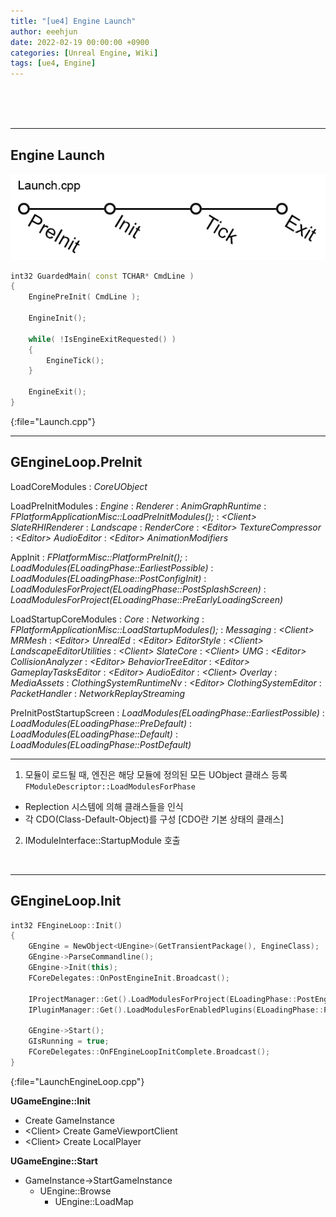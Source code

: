 ```yaml
---
title: "[ue4] Engine Launch"
author: eeehjun
date: 2022-02-19 00:00:00 +0900
categories: [Unreal Engine, Wiki]
tags: [ue4, Engine]
---
```



<!-- begin preview line -->
&emsp;&emsp;&emsp;&emsp;&emsp;&emsp;&emsp;&emsp;&emsp;&emsp;
&emsp;&emsp;&emsp;&emsp;&emsp;&emsp;&emsp;&emsp;&emsp;&emsp;
&emsp;&emsp;&emsp;&emsp;&emsp;&emsp;&emsp;&emsp;&emsp;&emsp;
&emsp;&emsp;&emsp;&emsp;&emsp;&emsp;&emsp;&emsp;&emsp;&emsp;
&emsp;&emsp;&emsp;&emsp;&emsp;&emsp;&emsp;&emsp;&emsp;&emsp;
&emsp;&emsp;&emsp;&emsp;&emsp;&emsp;&emsp;&emsp;&emsp;&emsp;
&emsp;&emsp;&emsp;&emsp;&emsp;&emsp;&emsp;&emsp;&emsp;&emsp;
&emsp;&emsp;&emsp;&emsp;&emsp;&emsp;&emsp;&emsp;&emsp;&emsp;
&emsp;&emsp;&emsp;&emsp;&emsp;&emsp;&emsp;&emsp;&emsp;&emsp;
<!-- end preview line -->


---
## Engine Launch
![](/assets/img/ue/engine-launch-overview.png)

```cpp
int32 GuardedMain( const TCHAR* CmdLine )
{
    EnginePreInit( CmdLine );

    EngineInit();

    while( !IsEngineExitRequested() )
    {
        EngineTick();
    }

    EngineExit();
}
```
{:file="Launch.cpp"}
<br/>

---
## GEngineLoop.PreInit
LoadCoreModules
: _CoreUObject_

LoadPreInitModules
: _Engine_
: _Renderer_
: _AnimGraphRuntime_
: _FPlatformApplicationMisc::LoadPreInitModules();_
: _\<Client> SlateRHIRenderer_
: _Landscape_
: _RenderCore_
: _\<Editor> TextureCompressor_
: _\<Editor> AudioEditor_
: _\<Editor> AnimationModifiers_

AppInit
: _FPlatformMisc::PlatformPreInit();_
: _LoadModules(ELoadingPhase::EarliestPossible)_
: _LoadModules(ELoadingPhase::PostConfigInit)_
: _LoadModulesForProject(ELoadingPhase::PostSplashScreen)_
: _LoadModulesForProject(ELoadingPhase::PreEarlyLoadingScreen)_

LoadStartupCoreModules
: _Core_
: _Networking_
: _FPlatformApplicationMisc::LoadStartupModules();_
: _Messaging_
: _\<Client> MRMesh_
: _\<Editor> UnrealEd_
: _\<Editor> EditorStyle_
: _\<Client> LandscapeEditorUtilities_
: _\<Client> SlateCore_
: _\<Client> UMG_
: _\<Editor> CollisionAnalyzer_
: _\<Editor> BehaviorTreeEditor_
: _\<Editor> GameplayTasksEditor_
: _\<Editor> AudioEditor_
: _\<Client> Overlay_
: _MediaAssets_
: _ClothingSystemRuntimeNv_
: _\<Editor> ClothingSystemEditor_
: _PacketHandler_
: _NetworkReplayStreaming_

PreInitPostStartupScreen
: _LoadModules(ELoadingPhase::EarliestPossible)_
: _LoadModules(ELoadingPhase::PreDefault)_
: _LoadModules(ELoadingPhase::Default)_
: _LoadModules(ELoadingPhase::PostDefault)_

---
1. 모듈이 로드될 때, 엔진은 해당 모듈에 정의된 모든 UObject 클래스 등록
`FModuleDescriptor::LoadModulesForPhase`
- Replection 시스템에 의해 클래스들을 인식
- 각 CDO(Class-Default-Object)를 구성 [CDO란 기본 상태의 클래스]

2. IModuleInterface::StartupModule 호출

<br/>

---
## GEngineLoop.Init

```cpp
int32 FEngineLoop::Init()
{
    GEngine = NewObject<UEngine>(GetTransientPackage(), EngineClass);
    GEngine->ParseCommandline();
    GEngine->Init(this);
    FCoreDelegates::OnPostEngineInit.Broadcast();

    IProjectManager::Get().LoadModulesForProject(ELoadingPhase::PostEngineInit);
    IPluginManager::Get().LoadModulesForEnabledPlugins(ELoadingPhase::PostEngineInit);

    GEngine->Start();
    GIsRunning = true;
    FCoreDelegates::OnFEngineLoopInitComplete.Broadcast();
}
```
{:file="LaunchEngineLoop.cpp"}

<b>UGameEngine::Init</b>
- Create GameInstance
- \<Client> Create GameViewportClient
- \<Client> Create LocalPlayer

<b>UGameEngine::Start</b>
- GameInstance->StartGameInstance
  - UEngine::Browse
    - UEngine::LoadMap

